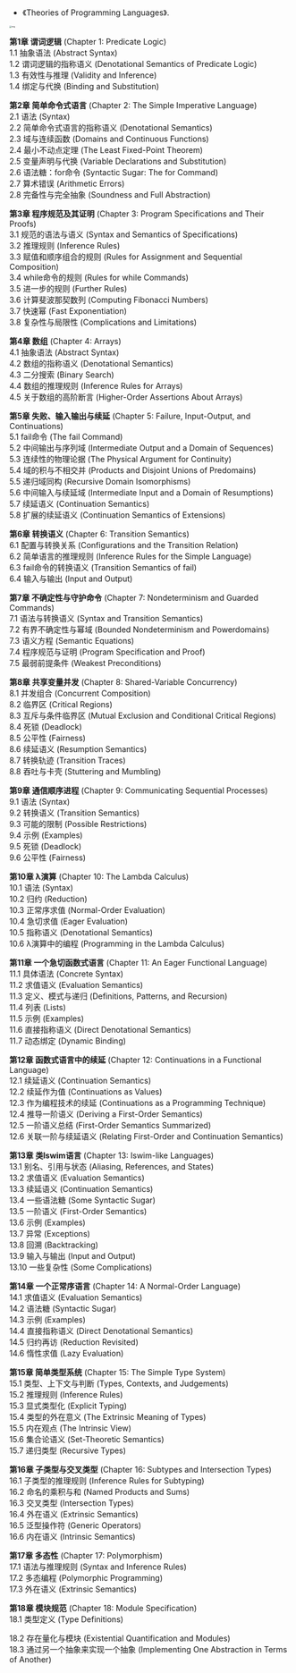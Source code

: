 - 《Theories of Programming Languages》.



<img src="https://p.ipic.vip/gn2qhd.jpg" alt="img" style="zoom:25%;" />

**第1章 谓词逻辑** (Chapter 1: Predicate Logic)  
1.1 抽象语法 (Abstract Syntax)  
1.2 谓词逻辑的指称语义 (Denotational Semantics of Predicate Logic)  
1.3 有效性与推理 (Validity and Inference)  
1.4 绑定与代换 (Binding and Substitution)  

**第2章 简单命令式语言** (Chapter 2: The Simple Imperative Language)  
2.1 语法 (Syntax)  
2.2 简单命令式语言的指称语义 (Denotational Semantics)  
2.3 域与连续函数 (Domains and Continuous Functions)  
2.4 最小不动点定理 (The Least Fixed-Point Theorem)  
2.5 变量声明与代换 (Variable Declarations and Substitution)  
2.6 语法糖：for命令 (Syntactic Sugar: The for Command)  
2.7 算术错误 (Arithmetic Errors)  
2.8 完备性与完全抽象 (Soundness and Full Abstraction)  

**第3章 程序规范及其证明** (Chapter 3: Program Specifications and Their Proofs)  
3.1 规范的语法与语义 (Syntax and Semantics of Specifications)  
3.2 推理规则 (Inference Rules)  
3.3 赋值和顺序组合的规则 (Rules for Assignment and Sequential Composition)  
3.4 while命令的规则 (Rules for while Commands)  
3.5 进一步的规则 (Further Rules)  
3.6 计算斐波那契数列 (Computing Fibonacci Numbers)  
3.7 快速幂 (Fast Exponentiation)  
3.8 复杂性与局限性 (Complications and Limitations)  

**第4章 数组** (Chapter 4: Arrays)  
4.1 抽象语法 (Abstract Syntax)  
4.2 数组的指称语义 (Denotational Semantics)  
4.3 二分搜索 (Binary Search)  
4.4 数组的推理规则 (Inference Rules for Arrays)  
4.5 关于数组的高阶断言 (Higher-Order Assertions About Arrays)  

**第5章 失败、输入输出与续延** (Chapter 5: Failure, Input-Output, and Continuations)  
5.1 fail命令 (The fail Command)  
5.2 中间输出与序列域 (Intermediate Output and a Domain of Sequences)  
5.3 连续性的物理论据 (The Physical Argument for Continuity)  
5.4 域的积与不相交并 (Products and Disjoint Unions of Predomains)  
5.5 递归域同构 (Recursive Domain Isomorphisms)  
5.6 中间输入与续延域 (Intermediate Input and a Domain of Resumptions)  
5.7 续延语义 (Continuation Semantics)  
5.8 扩展的续延语义 (Continuation Semantics of Extensions)  

**第6章 转换语义** (Chapter 6: Transition Semantics)  
6.1 配置与转换关系 (Configurations and the Transition Relation)  
6.2 简单语言的推理规则 (Inference Rules for the Simple Language)  
6.3 fail命令的转换语义 (Transition Semantics of fail)  
6.4 输入与输出 (Input and Output)  

**第7章 不确定性与守护命令** (Chapter 7: Nondeterminism and Guarded Commands)  
7.1 语法与转换语义 (Syntax and Transition Semantics)  
7.2 有界不确定性与幂域 (Bounded Nondeterminism and Powerdomains)  
7.3 语义方程 (Semantic Equations)  
7.4 程序规范与证明 (Program Specification and Proof)  
7.5 最弱前提条件 (Weakest Preconditions)  

**第8章 共享变量并发** (Chapter 8: Shared-Variable Concurrency)  
8.1 并发组合 (Concurrent Composition)  
8.2 临界区 (Critical Regions)  
8.3 互斥与条件临界区 (Mutual Exclusion and Conditional Critical Regions)  
8.4 死锁 (Deadlock)  
8.5 公平性 (Fairness)  
8.6 续延语义 (Resumption Semantics)  
8.7 转换轨迹 (Transition Traces)  
8.8 吞吐与卡壳 (Stuttering and Mumbling)  

**第9章 通信顺序进程** (Chapter 9: Communicating Sequential Processes)  
9.1 语法 (Syntax)  
9.2 转换语义 (Transition Semantics)  
9.3 可能的限制 (Possible Restrictions)  
9.4 示例 (Examples)  
9.5 死锁 (Deadlock)  
9.6 公平性 (Fairness)  

**第10章 λ演算** (Chapter 10: The Lambda Calculus)  
10.1 语法 (Syntax)  
10.2 归约 (Reduction)  
10.3 正常序求值 (Normal-Order Evaluation)  
10.4 急切求值 (Eager Evaluation)  
10.5 指称语义 (Denotational Semantics)  
10.6 λ演算中的编程 (Programming in the Lambda Calculus)  

**第11章 一个急切函数式语言** (Chapter 11: An Eager Functional Language)  
11.1 具体语法 (Concrete Syntax)  
11.2 求值语义 (Evaluation Semantics)  
11.3 定义、模式与递归 (Definitions, Patterns, and Recursion)  
11.4 列表 (Lists)  
11.5 示例 (Examples)  
11.6 直接指称语义 (Direct Denotational Semantics)  
11.7 动态绑定 (Dynamic Binding)  

**第12章 函数式语言中的续延** (Chapter 12: Continuations in a Functional Language)  
12.1 续延语义 (Continuation Semantics)  
12.2 续延作为值 (Continuations as Values)  
12.3 作为编程技术的续延 (Continuations as a Programming Technique)  
12.4 推导一阶语义 (Deriving a First-Order Semantics)  
12.5 一阶语义总结 (First-Order Semantics Summarized)  
12.6 关联一阶与续延语义 (Relating First-Order and Continuation Semantics)  

**第13章 类Iswim语言** (Chapter 13: Iswim-like Languages)  
13.1 别名、引用与状态 (Aliasing, References, and States)  
13.2 求值语义 (Evaluation Semantics)  
13.3 续延语义 (Continuation Semantics)  
13.4 一些语法糖 (Some Syntactic Sugar)  
13.5 一阶语义 (First-Order Semantics)  
13.6 示例 (Examples)  
13.7 异常 (Exceptions)  
13.8 回溯 (Backtracking)  
13.9 输入与输出 (Input and Output)  
13.10 一些复杂性 (Some Complications)  

**第14章 一个正常序语言** (Chapter 14: A Normal-Order Language)  
14.1 求值语义 (Evaluation Semantics)  
14.2 语法糖 (Syntactic Sugar)  
14.3 示例 (Examples)  
14.4 直接指称语义 (Direct Denotational Semantics)  
14.5 归约再访 (Reduction Revisited)  
14.6 惰性求值 (Lazy Evaluation)  

**第15章 简单类型系统** (Chapter 15: The Simple Type System)  
15.1 类型、上下文与判断 (Types, Contexts, and Judgements)  
15.2 推理规则 (Inference Rules)  
15.3 显式类型化 (Explicit Typing)  
15.4 类型的外在意义 (The Extrinsic Meaning of Types)  
15.5 内在观点 (The Intrinsic View)  
15.6 集合论语义 (Set-Theoretic Semantics)  
15.7 递归类型 (Recursive Types)  

**第16章 子类型与交叉类型** (Chapter 16: Subtypes and Intersection Types)  
16.1 子类型的推理规则 (Inference Rules for Subtyping)  
16.2 命名的乘积与和 (Named Products and Sums)  
16.3 交叉类型 (Intersection Types)  
16.4 外在语义 (Extrinsic Semantics)  
16.5 泛型操作符 (Generic Operators)  
16.6 内在语义 (Intrinsic Semantics)  

**第17章 多态性** (Chapter 17: Polymorphism)  
17.1 语法与推理规则 (Syntax and Inference Rules)  
17.2 多态编程 (Polymorphic Programming)  
17.3 外在语义 (Extrinsic Semantics)  

**第18章 模块规范** (Chapter 18: Module Specification)  
18.1 类型定义 (Type Definitions)

18.2 存在量化与模块 (Existential Quantification and Modules)  
18.3 通过另一个抽象来实现一个抽象 (Implementing One Abstraction in Terms of Another)  
